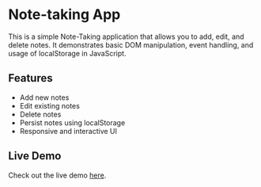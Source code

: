 # Note-taking App 

This is a simple Note-Taking application that allows you to add, edit, and delete notes. It demonstrates basic DOM manipulation, event handling, and usage of localStorage in JavaScript.

## Features 

- Add new notes
- Edit existing notes
- Delete notes
- Persist notes using localStorage
- Responsive and interactive UI

## Live Demo

Check out the live demo [here](https://note-taking-app-jsp.netlify.app/).